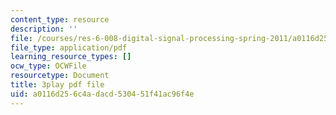 ```yaml
---
content_type: resource
description: ''
file: /courses/res-6-008-digital-signal-processing-spring-2011/a0116d256c4adacd530451f41ac96f4e_xRLaQ4My3ms.pdf
file_type: application/pdf
learning_resource_types: []
ocw_type: OCWFile
resourcetype: Document
title: 3play pdf file
uid: a0116d25-6c4a-dacd-5304-51f41ac96f4e
---
```

